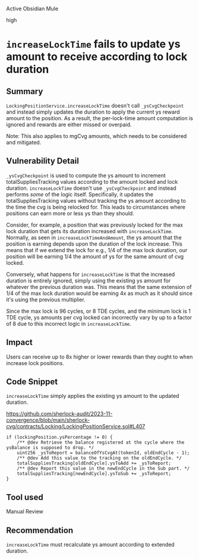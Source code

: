 Active Obsidian Mule

high

# `increaseLockTime` fails to update ys amount to receive according to lock duration

## Summary

`LockingPositionService.increaseLockTime` doesn't call `_ysCvgCheckpoint` and instead simply updates the duration to apply the current ys reward amount to the position. As a result, the per-lock-time amount computation is ignored and rewards are either missed or overpaid.

Note: This also applies to mgCvg amounts, which needs to be considered and mitigated.

## Vulnerability Detail

`_ysCvgCheckpoint` is used to compute the ys amount to increment totalSuppliesTracking values according to the amount locked and lock duration. `increaseLockTime` doesn't use `_ysCvgCheckpoint` and instead performs _some_ of the logic itself. Specifically, it updates the totalSuppliesTracking values without tracking the ys amount according to the time the cvg is being relocked for. This leads to circumstances where positions can earn more or less ys than they should. 

Consider, for example, a position that was previously locked for the max lock duration that gets its duration increased with `increaseLockTime`. Normally, as seen in `increaseLockTimeAndAmount`, the ys amount that the position is earning depends upon the duration of the lock increase. This means that if we extend the lock for e.g., 1/4 of the max lock duration, our position will be earning 1/4 the amount of ys for the same amount of cvg locked.

Conversely, what happens for `increaseLockTime` is that the increased duration is entirely ignored, simply using the existing ys amount for whatever the previous duration was. This means that the same extension of 1/4 of the max lock duration would be earning 4x as much as it should since it's using the previous multiplier.

Since the max lock is 96 cycles, or 8 TDE cycles, and the minimum lock is 1 TDE cycle, ys amounts per cvg locked can incorrectly vary by up to a factor of 8 due to this incorrect logic in `increaseLockTime`.

## Impact

Users can receive up to 8x higher or lower rewards than they ought to when increase lock positions.

## Code Snippet

`increaseLockTime` simply applies the existing ys amount to the updated duration.

https://github.com/sherlock-audit/2023-11-convergence/blob/main/sherlock-cvg/contracts/Locking/LockingPositionService.sol#L407
```solidity
if (lockingPosition.ysPercentage != 0) {
    /** @dev Retrieve the balance registered at the cycle where the ysBalance is supposed to drop. */
    uint256 _ysToReport = balanceOfYsCvgAt(tokenId, oldEndCycle - 1);
    /** @dev Add this value to the tracking on the oldEndCycle. */
    totalSuppliesTracking[oldEndCycle].ysToAdd += _ysToReport;
    /** @dev Report this value in the newEndCycle in the Sub part. */
    totalSuppliesTracking[newEndCycle].ysToSub += _ysToReport;
}
```

## Tool used

Manual Review

## Recommendation

`increaseLockTime` must recalculate ys amount according to extended duration.